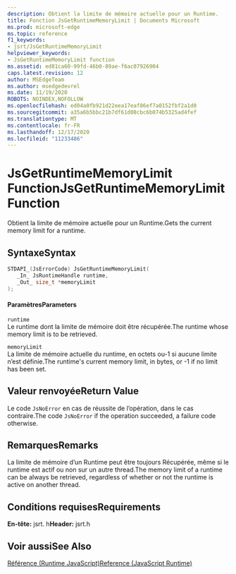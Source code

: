 ```yaml
---
description: Obtient la limite de mémoire actuelle pour un Runtime.
title: Fonction JsGetRuntimeMemoryLimit | Documents Microsoft
ms.prod: microsoft-edge
ms.topic: reference
f1_keywords:
- jsrt/JsGetRuntimeMemoryLimit
helpviewer_keywords:
- JsGetRuntimeMemoryLimit function
ms.assetid: ed81ca60-99fd-46b0-89ae-f6ac07926904
caps.latest.revision: 12
author: MSEdgeTeam
ms.author: msedgedevrel
ms.date: 11/19/2020
ROBOTS: NOINDEX,NOFOLLOW
ms.openlocfilehash: ed04a0fb921d22eea17eaf86ef7a0152fbf2a1d0
ms.sourcegitcommit: a35a6b5bbc21b7df61d08cbc6b074b5325ad4fef
ms.translationtype: MT
ms.contentlocale: fr-FR
ms.lasthandoff: 12/17/2020
ms.locfileid: "11233486"
---
```

# <span data-ttu-id="69a86-103">JsGetRuntimeMemoryLimit Function</span><span class="sxs-lookup"><span data-stu-id="69a86-103">JsGetRuntimeMemoryLimit Function</span></span>

<span data-ttu-id="69a86-104">Obtient la limite de mémoire actuelle pour un Runtime.</span><span class="sxs-lookup"><span data-stu-id="69a86-104">Gets the current memory limit for a runtime.</span></span>  
  
## <span data-ttu-id="69a86-105">Syntaxe</span><span class="sxs-lookup"><span data-stu-id="69a86-105">Syntax</span></span>  
  
```cpp  
STDAPI_(JsErrorCode) JsGetRuntimeMemoryLimit(  
   _In_ JsRuntimeHandle runtime,  
   _Out_ size_t *memoryLimit  
);  
```  
  
#### <span data-ttu-id="69a86-106">Paramètres</span><span class="sxs-lookup"><span data-stu-id="69a86-106">Parameters</span></span>  
 `runtime`  
 <span data-ttu-id="69a86-107">Le runtime dont la limite de mémoire doit être récupérée.</span><span class="sxs-lookup"><span data-stu-id="69a86-107">The runtime whose memory limit is to be retrieved.</span></span>  
  
 `memoryLimit`  
 <span data-ttu-id="69a86-108">La limite de mémoire actuelle du runtime, en octets ou-1 si aucune limite n’est définie.</span><span class="sxs-lookup"><span data-stu-id="69a86-108">The runtime's current memory limit, in bytes, or -1 if no limit has been set.</span></span>  
  
## <span data-ttu-id="69a86-109">Valeur renvoyée</span><span class="sxs-lookup"><span data-stu-id="69a86-109">Return Value</span></span>  
 <span data-ttu-id="69a86-110">Le code `JsNoError` en cas de réussite de l’opération, dans le cas contraire.</span><span class="sxs-lookup"><span data-stu-id="69a86-110">The code `JsNoError` if the operation succeeded, a failure code otherwise.</span></span>  
  
## <span data-ttu-id="69a86-111">Remarques</span><span class="sxs-lookup"><span data-stu-id="69a86-111">Remarks</span></span>  
 <span data-ttu-id="69a86-112">La limite de mémoire d’un Runtime peut être toujours Récupérée, même si le runtime est actif ou non sur un autre thread.</span><span class="sxs-lookup"><span data-stu-id="69a86-112">The memory limit of a runtime can be always be retrieved, regardless of whether or not the runtime is active on another thread.</span></span>  
  
## <span data-ttu-id="69a86-113">Conditions requises</span><span class="sxs-lookup"><span data-stu-id="69a86-113">Requirements</span></span>  
 <span data-ttu-id="69a86-114">**En-tête:** jsrt. h</span><span class="sxs-lookup"><span data-stu-id="69a86-114">**Header:** jsrt.h</span></span>  
  
## <span data-ttu-id="69a86-115">Voir aussi</span><span class="sxs-lookup"><span data-stu-id="69a86-115">See Also</span></span>  
 [<span data-ttu-id="69a86-116">Référence (Runtime JavaScript)</span><span class="sxs-lookup"><span data-stu-id="69a86-116">Reference (JavaScript Runtime)</span></span>](../chakra-hosting/reference-javascript-runtime.md)
